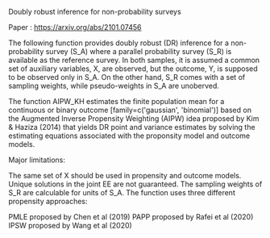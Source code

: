 Doubly robust inference for non-probability surveys 

Paper : https://arxiv.org/abs/2101.07456

The following function provides doubly robust (DR) inference for a non-probability survey (S_A) where a parallel probability survey (S_R) is available as the reference survey. In both samples, it is assumed a common set of auxiliary variables, X, are observed, but the outcome, Y, is supposed to be observed only in S_A. On the other hand, S_R comes with a set of sampling weights, while pseudo-weights in S_A are unoberved.

The function AIPW_KH estimates the finite population mean for a continuous or binary outcome [family=c('gaussian', 'binomial')] based on the Augmented Inverse Propensity Weighting (AIPW) idea proposed by Kim & Haziza (2014) that yields DR point and variance estimates by solving the estimating equations associated with the proponsity model and outcome models.

Major limitations:

The same set of X should be used in propensity and outcome models.
Unique solutions in the joint EE are not guaranteed.
The sampling weights of S_R are calculable for units of S_A.
The function uses three different propensity approaches:

PMLE proposed by Chen et al (2019)
PAPP proposed by Rafei et al (2020)
IPSW proposed by Wang et al (2020)
